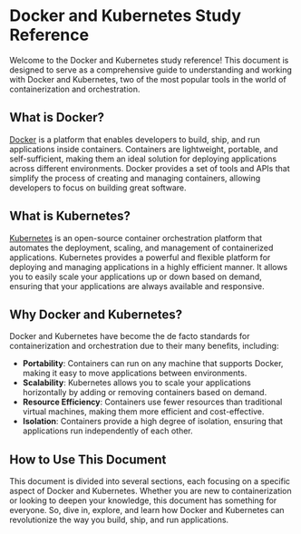 # Docker and Kubernetes Study Reference

Welcome to the Docker and Kubernetes study reference! This document is designed to serve as a comprehensive guide to understanding and working with Docker and Kubernetes, two of the most popular tools in the world of containerization and orchestration.

## What is Docker?

[Docker](https://www.docker.com/) is a platform that enables developers to build, ship, and run applications inside containers. Containers are lightweight, portable, and self-sufficient, making them an ideal solution for deploying applications across different environments. Docker provides a set of tools and APIs that simplify the process of creating and managing containers, allowing developers to focus on building great software.

## What is Kubernetes?

[Kubernetes](https://kubernetes.io/) is an open-source container orchestration platform that automates the deployment, scaling, and management of containerized applications. Kubernetes provides a powerful and flexible platform for deploying and managing applications in a highly efficient manner. It allows you to easily scale your applications up or down based on demand, ensuring that your applications are always available and responsive.

## Why Docker and Kubernetes?

Docker and Kubernetes have become the de facto standards for containerization and orchestration due to their many benefits, including:

- **Portability**: Containers can run on any machine that supports Docker, making it easy to move applications between environments.
- **Scalability**: Kubernetes allows you to scale your applications horizontally by adding or removing containers based on demand.
- **Resource Efficiency**: Containers use fewer resources than traditional virtual machines, making them more efficient and cost-effective.
- **Isolation**: Containers provide a high degree of isolation, ensuring that applications run independently of each other.

## How to Use This Document

This document is divided into several sections, each focusing on a specific aspect of Docker and Kubernetes. Whether you are new to containerization or looking to deepen your knowledge, this document has something for everyone. So, dive in, explore, and learn how Docker and Kubernetes can revolutionize the way you build, ship, and run applications.